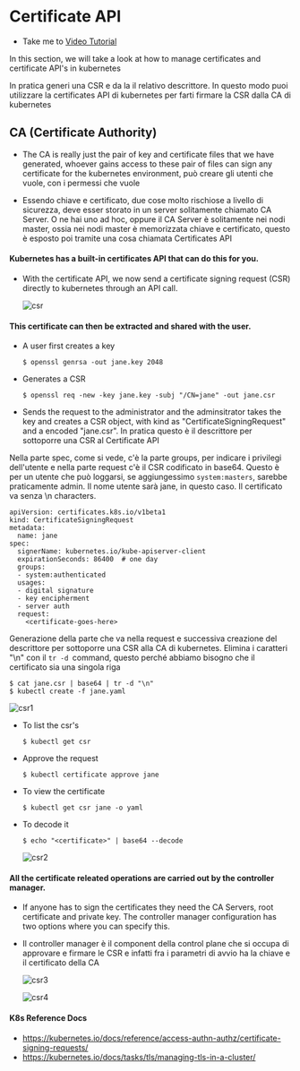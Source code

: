 # Certificate API
  - Take me to [Video Tutorial](https://kodekloud.com/topic/certificates-api/)
  
In this section, we will take a look at how to manage certificates and certificate API's in kubernetes

In pratica generi una CSR e da la il relativo descrittore. In questo modo puoi utilizzare la certificates API di kubernetes 
per farti firmare la CSR dalla CA di kubernetes

## CA (Certificate Authority)
- The CA is really just the pair of key and certificate files that we have generated, 
whoever gains access to these pair of files can sign any certificate for the kubernetes environment, può creare 
gli utenti che vuole, con i permessi che vuole

- Essendo chiave e certificato, due cose molto rischiose a livello di sicurezza, deve esser storato in un server
solitamente chiamato CA Server. O ne hai uno ad hoc, oppure il CA Server è solitamente nei nodi master, ossia nei 
nodi master è memorizzata chiave e certificato, questo è esposto poi tramite una cosa chiamata Certificates API


#### Kubernetes has a built-in certificates API that can do this for you. 
- With the certificate API, we now send a certificate signing request (CSR) directly to kubernetes through an API call.
   
  ![csr](../../images/csr.PNG)
   
#### This certificate can then be extracted and shared with the user.
- A user first creates a key
  ```
  $ openssl genrsa -out jane.key 2048
  ```
- Generates a CSR
  ```
  $ openssl req -new -key jane.key -subj "/CN=jane" -out jane.csr 
  ```
- Sends the request to the administrator and the adminsitrator takes the key and creates a CSR object, 
with kind as "CertificateSigningRequest" and a encoded "jane.csr". In pratica questo è il descrittore
per sottoporre una CSR al Certificate API

Nella parte spec, come si vede, c'è la parte groups, per indicare i privilegi dell'utente e nella parte request
c'è il CSR codificato in base64. Questo è per un utente che può loggarsi, se aggiungessimo `system:masters`, sarebbe
praticamente admin. Il nome utente sarà jane, in questo caso. Il certificato va senza \n characters.

  ```
  apiVersion: certificates.k8s.io/v1beta1
  kind: CertificateSigningRequest
  metadata:
    name: jane
  spec:
    signerName: kubernetes.io/kube-apiserver-client
    expirationSeconds: 86400  # one day
    groups:
    - system:authenticated
    usages:
    - digital signature
    - key encipherment
    - server auth
    request:
      <certificate-goes-here>
  ```
  
Generazione della parte che va nella request e successiva creazione del descrittore per sottoporre una CSR alla 
CA di kubernetes. Elimina i caratteri "\n" con il `tr -d `command, questo perché abbiamo bisogno che il certificato
sia una singola riga

   ```
  $ cat jane.csr | base64 | tr -d "\n"
  $ kubectl create -f jane.yaml
  ```
 ![csr1](../../images/csr1.PNG)
  
- To list the csr's
  ```
  $ kubectl get csr
  ```
- Approve the request
  ```
  $ kubectl certificate approve jane
  ```
- To view the certificate
  ```
  $ kubectl get csr jane -o yaml
  ```
- To decode it
  ```
  $ echo "<certificate>" | base64 --decode
  ```
  
  ![csr2](../../images/csr2.PNG)
  
#### All the certificate releated operations are carried out by the controller manager. 
- If anyone has to sign the certificates they need the CA Servers, root certificate and private key. 
The controller manager configuration has two options where you can specify this.
- Il controller manager è il component della control plane che si occupa di approvare e firmare le CSR e infatti
fra i parametri di avvio ha la chiave e il certificato della CA

  ![csr3](../../images/csr3.PNG)
  
  ![csr4](../../images/csr4.PNG)
  
  
#### K8s Reference Docs
- https://kubernetes.io/docs/reference/access-authn-authz/certificate-signing-requests/
- https://kubernetes.io/docs/tasks/tls/managing-tls-in-a-cluster/
 
  


